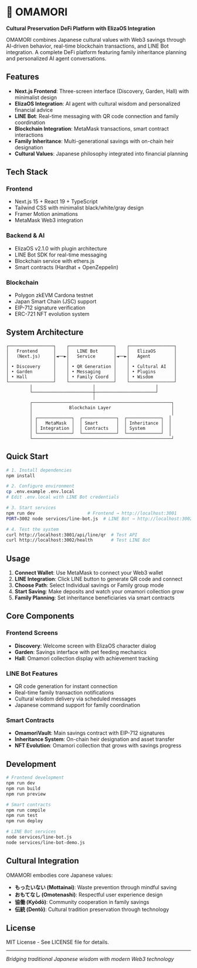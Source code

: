 # 🌸 OMAMORI

**Cultural Preservation DeFi Platform with ElizaOS Integration**

OMAMORI combines Japanese cultural values with Web3 savings through AI-driven behavior, real-time blockchain transactions, and LINE Bot integration. A complete DeFi platform featuring family inheritance planning and personalized AI agent conversations.

## Features

- **Next.js Frontend**: Three-screen interface (Discovery, Garden, Hall) with minimalist design
- **ElizaOS Integration**: AI agent with cultural wisdom and personalized financial advice
- **LINE Bot**: Real-time messaging with QR code connection and family coordination
- **Blockchain Integration**: MetaMask transactions, smart contract interactions
- **Family Inheritance**: Multi-generational savings with on-chain heir designation
- **Cultural Values**: Japanese philosophy integrated into financial planning

## Tech Stack

### Frontend
- Next.js 15 + React 19 + TypeScript
- Tailwind CSS with minimalist black/white/gray design
- Framer Motion animations
- MetaMask Web3 integration

### Backend & AI
- ElizaOS v2.1.0 with plugin architecture
- LINE Bot SDK for real-time messaging
- Blockchain service with ethers.js
- Smart contracts (Hardhat + OpenZeppelin)

### Blockchain
- Polygon zkEVM Cardona testnet
- Japan Smart Chain (JSC) support
- EIP-712 signature verification
- ERC-721 NFT evolution system

## System Architecture

```
┌─────────────────┐    ┌─────────────────┐    ┌─────────────────┐
│   Frontend      │    │   LINE Bot      │    │   ElizaOS       │
│   (Next.js)     │◄──►│   Service       │◄──►│   Agent         │
│                 │    │                 │    │                 │
│ • Discovery     │    │ • QR Generation │    │ • Cultural AI   │
│ • Garden        │    │ • Messaging     │    │ • Plugins       │
│ • Hall          │    │ • Family Coord  │    │ • Wisdom        │
└─────────────────┘    └─────────────────┘    └─────────────────┘
         │                       │                       │
         └───────────────────────┼───────────────────────┘
                                 │
         ┌─────────────────────────────────────────────────────┐
         │              Blockchain Layer                       │
         │                                                     │
         │ ┌─────────────┐  ┌─────────────┐  ┌─────────────┐  │
         │ │   MetaMask  │  │ Smart       │  │ Inheritance │  │
         │ │ Integration │  │ Contracts   │  │ System      │  │
         │ └─────────────┘  └─────────────┘  └─────────────┘  │
         └─────────────────────────────────────────────────────┘
```

## Quick Start

```bash
# 1. Install dependencies
npm install

# 2. Configure environment
cp .env.example .env.local
# Edit .env.local with LINE Bot credentials

# 3. Start services
npm run dev                    # Frontend → http://localhost:3001
PORT=3002 node services/line-bot.js  # LINE Bot → http://localhost:3002

# 4. Test the system
curl http://localhost:3001/api/line/qr  # Test API
curl http://localhost:3002/health       # Test LINE Bot
```

## Usage

1. **Connect Wallet**: Use MetaMask to connect your Web3 wallet
2. **LINE Integration**: Click LINE button to generate QR code and connect
3. **Choose Path**: Select Individual savings or Family group mode
4. **Start Saving**: Make deposits and watch your omamori collection grow
5. **Family Planning**: Set inheritance beneficiaries via smart contracts

## Core Components

### Frontend Screens
- **Discovery**: Welcome screen with ElizaOS character dialog
- **Garden**: Savings interface with pet feeding mechanics
- **Hall**: Omamori collection display with achievement tracking

### LINE Bot Features
- QR code generation for instant connection
- Real-time family transaction notifications
- Cultural wisdom delivery via scheduled messages
- Japanese command support for family coordination

### Smart Contracts
- **OmamoriVault**: Main savings contract with EIP-712 signatures
- **Inheritance System**: On-chain heir designation and asset transfer
- **NFT Evolution**: Omamori collection that grows with savings progress

## Development

```bash
# Frontend development
npm run dev
npm run build
npm run preview

# Smart contracts
npm run compile
npm run test
npm run deploy

# LINE Bot services
node services/line-bot.js
node services/line-bot-demo.js
```

## Cultural Integration

OMAMORI embodies core Japanese values:
- **もったいない (Mottainai)**: Waste prevention through mindful saving
- **おもてなし (Omotenashi)**: Respectful user experience design
- **協働 (Kyōdō)**: Community cooperation in family savings
- **伝統 (Dentō)**: Cultural tradition preservation through technology

## License

MIT License - See LICENSE file for details.

---

*Bridging traditional Japanese wisdom with modern Web3 technology*